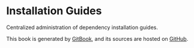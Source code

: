 # Installation Guides

Centralized administration of dependency installation guides.

This book is generated by [GitBook](https://www.gitbook.com/book/roboticslab-uc3m/installation-guides), and its sources are hosted on [GitHub](https://github.com/roboticslab-uc3m/installation-guides).
